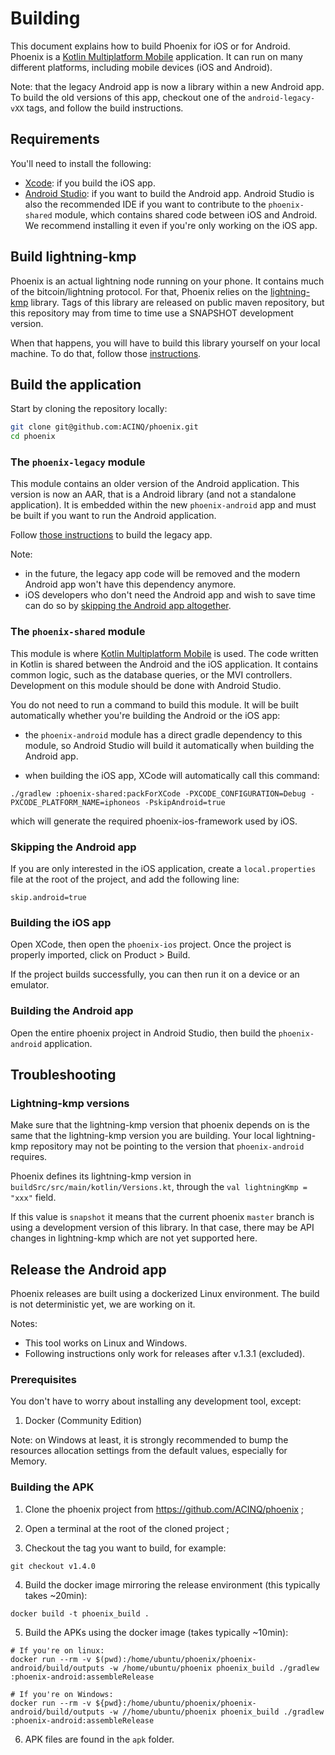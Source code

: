 # Building

This document explains how to build Phoenix for iOS or for Android. Phoenix is a [Kotlin Multiplatform Mobile](https://kotlinlang.org/docs/mobile/home.html) application. It can run on many different platforms, including mobile devices (iOS and Android).

Note: that the legacy Android app is now a library within a new Android app. To build the old versions of this app, checkout one of the `android-legacy-vXX` tags, and follow the build instructions.

## Requirements

You'll need to install the following:
- [Xcode](https://developer.apple.com/xcode/): if you build the iOS app.
- [Android Studio](https://developer.android.com/studio): if you want to build the Android app. Android Studio is also the recommended IDE if you want to contribute to the `phoenix-shared` module, which contains shared code between iOS and Android. We recommend installing it even if you're only working on the iOS app.

## Build lightning-kmp

Phoenix is an actual lightning node running on your phone. It contains much of the bitcoin/lightning protocol. For that, Phoenix relies on the [lightning-kmp](https://github.com/ACINQ/lightning-kmp) library. Tags of this library are released on public maven repository, but this repository may from time to time use a SNAPSHOT development version.

When that happens, you will have to build this library yourself on your local machine. To do that, follow those [instructions](https://github.com/ACINQ/lightning-kmp/blob/master/BUILD.md). 

## Build the application

Start by cloning the repository locally:

```sh
git clone git@github.com:ACINQ/phoenix.git
cd phoenix
```

### The `phoenix-legacy` module

This module contains an older version of the Android application. This version is now an AAR, that is a Android library (and not a standalone application). It is embedded within the new `phoenix-android` app and must be built if you want to run the Android application.

Follow [those instructions](https://github.com/ACINQ/phoenix/blob/master/phoenix-legacy/BUILD.md) to build the legacy app.

Note:
- in the future, the legacy app code will be removed and the modern Android app won't have this dependency anymore.
- iOS developers who don't need the Android app and wish to save time can do so by [skipping the Android app altogether](#skipping-the-android-app).

### The `phoenix-shared` module

This module is where [Kotlin Multiplatform Mobile](https://kotlinlang.org/docs/mobile/home.html) is used. The code written in Kotlin is shared between the Android and the iOS application. It contains common logic, such as the database queries, or the MVI controllers. Development on this module should be done with Android Studio.

You do not need to run a command to build this module. It will be built automatically whether you're building the Android or the iOS app:

- the `phoenix-android` module has a direct gradle dependency to this module, so Android Studio will build it automatically when building the Android app.

- when building the iOS app, XCode will automatically call this command:

```
./gradlew :phoenix-shared:packForXCode -PXCODE_CONFIGURATION=Debug -PXCODE_PLATFORM_NAME=iphoneos -PskipAndroid=true
```

which will generate the required phoenix-ios-framework used by iOS.

### Skipping the Android app

If you are only interested in the iOS application, create a `local.properties` file at the root of the project, and add the following line:

```
skip.android=true
```

### Building the iOS app

Open XCode, then open the `phoenix-ios` project. Once the project is properly imported, click on Product > Build.

If the project builds successfully, you can then run it on a device or an emulator.

### Building the Android app

Open the entire phoenix project in Android Studio, then build the `phoenix-android` application.

## Troubleshooting

### Lightning-kmp versions

Make sure that the lightning-kmp version that phoenix depends on is the same that the lightning-kmp version you are building. Your local lightning-kmp repository may not be pointing to the version that `phoenix-android` requires.

Phoenix defines its lightning-kmp version in `buildSrc/src/main/kotlin/Versions.kt`, through the `val lightningKmp = "xxx"` field.

If this value is `snapshot` it means that the current phoenix `master` branch is using a development version of this library. In that case, there may be API changes in lightning-kmp which are not yet supported here.

## Release the Android app

Phoenix releases are built using a dockerized Linux environment. The build is not deterministic yet, we are working on it.

Notes:

- This tool works on Linux and Windows.
- Following instructions only work for releases after v.1.3.1 (excluded).

### Prerequisites

You don't have to worry about installing any development tool, except:
1. Docker (Community Edition)

Note: on Windows at least, it is strongly recommended to bump the resources allocation settings from the default values, especially for Memory.

### Building the APK

1. Clone the phoenix project from https://github.com/ACINQ/phoenix ;

2. Open a terminal at the root of the cloned project ;

3. Checkout the tag you want to build, for example:

```shell
git checkout v1.4.0
```

4. Build the docker image mirroring the release environment (this typically takes ~20min):

```shell
docker build -t phoenix_build .
```

5. Build the APKs using the docker image (takes typically ~10min):

```shell
# If you're on linux:
docker run --rm -v $(pwd):/home/ubuntu/phoenix/phoenix-android/build/outputs -w /home/ubuntu/phoenix phoenix_build ./gradlew :phoenix-android:assembleRelease

# If you're on Windows:
docker run --rm -v ${pwd}:/home/ubuntu/phoenix/phoenix-android/build/outputs -w //home/ubuntu/phoenix phoenix_build ./gradlew :phoenix-android:assembleRelease
```

6. APK files are found in the `apk` folder.
